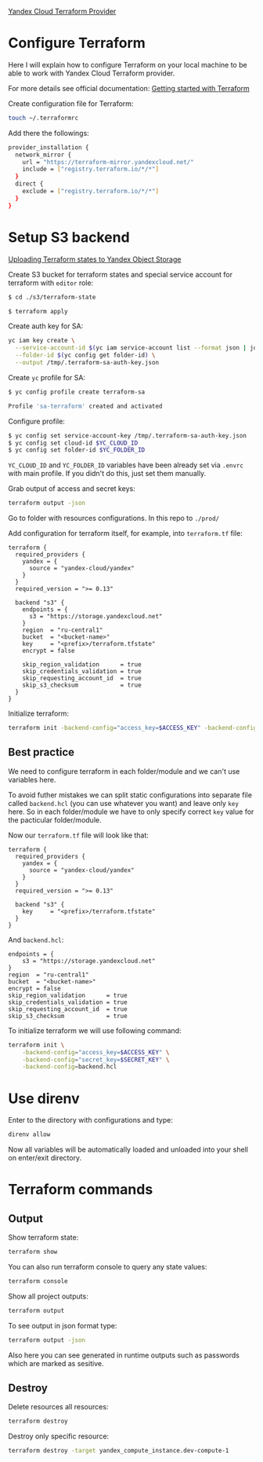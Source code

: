 [Yandex Cloud Terraform Provider](https://terraform-provider.yandexcloud.net/index)

# Configure Terraform

Here I will explain how to configure Terraform on your local machine to be able to work with Yandex Cloud Terraform provider.

For more details see official documentation: [Getting started with Terraform](https://yandex.cloud/en/docs/tutorials/infrastructure-management/terraform-quickstart)

Create configuration file for Terraform:

```sh
touch ~/.terraformrc
```

Add there the followings:

```sh
provider_installation {
  network_mirror {
    url = "https://terraform-mirror.yandexcloud.net/"
    include = ["registry.terraform.io/*/*"]
  }
  direct {
    exclude = ["registry.terraform.io/*/*"]
  }
}
```

# Setup S3 backend

[Uploading Terraform states to Yandex Object Storage](https://yandex.cloud/en/docs/tutorials/infrastructure-management/terraform-state-storage#set-up-backend)

Create S3 bucket for terraform states and special service account for terraform with `editor` role:

```sh
$ cd ./s3/terraform-state

$ terraform apply
```

Create auth key for SA:

```sh
yc iam key create \
  --service-account-id $(yc iam service-account list --format json | jq -r '.[] | select(.name == "terraform-sa") | .id') \
  --folder-id $(yc config get folder-id) \
  --output /tmp/.terraform-sa-auth-key.json
```

Create `yc` profile for SA:

```sh
$ yc config profile create terraform-sa

Profile 'sa-terraform' created and activated
```

Configure profile:

```sh
$ yc config set service-account-key /tmp/.terraform-sa-auth-key.json
$ yc config set cloud-id $YC_CLOUD_ID
$ yc config set folder-id $YC_FOLDER_ID
```

`YC_CLOUD_ID` and `YC_FOLDER_ID` variables have been already set via `.envrc` with main profile. If you didn't do this, just set them manually.

Grab output of access and secret keys:

```sh
terraform output -json
```

Go to folder with resources configurations. In this repo to `./prod/`

Add configuration for terraform itself, for example, into `terraform.tf` file:

```hcl
terraform {
  required_providers {
    yandex = {
      source = "yandex-cloud/yandex"
    }
  }
  required_version = ">= 0.13"

  backend "s3" {
    endpoints = {
      s3 = "https://storage.yandexcloud.net"
    }
    region  = "ru-central1"
    bucket  = "<bucket-name>"
    key     = "<prefix>/terraform.tfstate"
    encrypt = false

    skip_region_validation      = true
    skip_credentials_validation = true
    skip_requesting_account_id  = true
    skip_s3_checksum            = true
  }
}
```

Initialize terraform:

```sh
terraform init -backend-config="access_key=$ACCESS_KEY" -backend-config="secret_key=$SECRET_KEY"
```

## Best practice

We need to configure terraform in each folder/module and we can't use variables here.

To avoid futher mistakes we can split static configurations into separate file called `backend.hcl` (you can use whatever you want) and leave only `key` here. So in each folder/module we have to only specify correct `key` value for the pacticular folder/module.

Now our `terraform.tf` file will look like that:

```hcl
terraform {
  required_providers {
    yandex = {
      source = "yandex-cloud/yandex"
    }
  }
  required_version = ">= 0.13"

  backend "s3" {
    key     = "<prefix>/terraform.tfstate"
  }
}
```

And `backend.hcl`:

```hcl
endpoints = {
    s3 = "https://storage.yandexcloud.net"
}
region  = "ru-central1"
bucket  = "<bucket-name>"
encrypt = false
skip_region_validation      = true
skip_credentials_validation = true
skip_requesting_account_id  = true
skip_s3_checksum            = true
```

To initialize terraform we will use following command:

```sh
terraform init \
    -backend-config="access_key=$ACCESS_KEY" \
    -backend-config="secret_key=$SECRET_KEY" \
    -backend-config=backend.hcl
```

# Use direnv

Enter to the directory with configurations and type:

```sh
direnv allow
```

Now all variables will be automatically loaded and unloaded into your shell on enter/exit directory.

# Terraform commands

## Output

Show terraform state:

```sh
terraform show
```

You can also run terraform console to query any state values:

```sh
terraform console
```

Show all project outputs:

```sh
terraform output
```

To see output in json format type:

```sh
terraform output -json
```

Also here you can see generated in runtime outputs such as passwords which are marked as sesitive.

## Destroy

Delete resources all resources:

```sh
terraform destroy
```

Destroy only specific resource:

```sh
terraform destroy -target yandex_compute_instance.dev-compute-1
```
